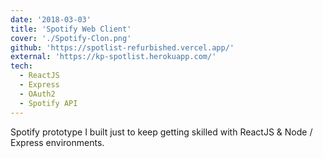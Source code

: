 ```yaml
---
date: '2018-03-03'
title: 'Spotify Web Client'
cover: './Spotify-Clon.png'
github: 'https://spotlist-refurbished.vercel.app/'
external: 'https://kp-spotlist.herokuapp.com/'
tech:
  - ReactJS
  - Express
  - OAuth2
  - Spotify API
---
```


Spotify prototype I built just to keep getting skilled with ReactJS & Node / Express environments.
